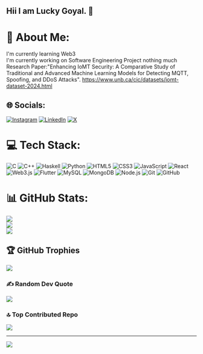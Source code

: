 ## Hii I am Lucky Goyal. 👋
# 💫 About Me:
I'm currently learning Web3<br>I'm currently working on Software Engineering Project nothing much<br>
Research Paper:"Enhancing IoMT Security: A Comparative Study of Traditional and Advanced Machine Learning Models for Detecting MQTT, Spoofing, and DDoS Attacks".
https://www.unb.ca/cic/datasets/iomt-dataset-2024.html


## 🌐 Socials:
[![Instagram](https://img.shields.io/badge/Instagram-%23E4405F.svg?logo=Instagram&logoColor=white)](https://instagram.com/luckygoyal_03) [![LinkedIn](https://img.shields.io/badge/LinkedIn-%230077B5.svg?logo=linkedin&logoColor=white)](https://linkedin.com/in/lucky-goyal-34b51125b/) [![X](https://img.shields.io/badge/X-black.svg?logo=X&logoColor=white)](https://x.com/@LuckyGoyal765) 

# 💻 Tech Stack:
![C](https://img.shields.io/badge/c-%2300599C.svg?style=for-the-badge&logo=c&logoColor=white) ![C++](https://img.shields.io/badge/c++-%2300599C.svg?style=for-the-badge&logo=c%2B%2B&logoColor=white) ![Haskell](https://img.shields.io/badge/Haskell-5e5086?style=for-the-badge&logo=haskell&logoColor=white) ![Python](https://img.shields.io/badge/python-3670A0?style=for-the-badge&logo=python&logoColor=ffdd54) ![HTML5](https://img.shields.io/badge/html5-%23E34F26.svg?style=for-the-badge&logo=html5&logoColor=white) ![CSS3](https://img.shields.io/badge/css3-%231572B6.svg?style=for-the-badge&logo=css3&logoColor=white) ![JavaScript](https://img.shields.io/badge/javascript-%23323330.svg?style=for-the-badge&logo=javascript&logoColor=%23F7DF1E) ![React](https://img.shields.io/badge/react-%23F7A41D.svg?style=for-the-badge&logo=react&logoColor=white) ![Web3.js](https://img.shields.io/badge/web3.js-F16822?style=for-the-badge&logo=web3.js&logoColor=white) ![Flutter](https://img.shields.io/badge/Flutter-%2302569B.svg?style=for-the-badge&logo=Flutter&logoColor=white) ![MySQL](https://img.shields.io/badge/mysql-4479A1.svg?style=for-the-badge&logo=mysql&logoColor=white) ![MongoDB](https://img.shields.io/badge/MongoDB-%234ea94b.svg?style=for-the-badge&logo=mongodb&logoColor=white) ![Node.js](https://img.shields.io/badge/node.js-4479A1.svg?style=for-the-badge&logo=node.js&logoColor=white) ![Git](https://img.shields.io/badge/git-4479B2.svg?style=for-the-badge&logo=git&logoColor=red) ![GitHub](https://img.shields.io/badge/github-3670A0.svg?style=for-the-badge&logo=github&logoColor=black) 
# 📊 GitHub Stats:
![](https://github-readme-stats.vercel.app/api?username=Luckygoyal765&theme=dark&hide_border=false&include_all_commits=false&count_private=false)<br/>
![](https://github-readme-streak-stats.herokuapp.com/?user=Luckygoyal765&theme=dark&hide_border=false)<br/>
![](https://github-readme-stats.vercel.app/api/top-langs/?username=Luckygoyal765&theme=dark&hide_border=false&include_all_commits=false&count_private=false&layout=compact)

## 🏆 GitHub Trophies
![](https://github-profile-trophy.vercel.app/?username=Luckygoyal765&theme=radical&no-frame=false&no-bg=true&margin-w=4)

### ✍️ Random Dev Quote
![](https://quotes-github-readme.vercel.app/api?type=horizontal&theme=radical)

### 🔝 Top Contributed Repo
![](https://github-contributor-stats.vercel.app/api?username=Luckygoyal765&limit=5&theme=dark&combine_all_yearly_contributions=true)

---
[![](https://visitcount.itsvg.in/api?id=Luckygoyal765&icon=0&color=0)](https://visitcount.itsvg.in)

<!-- Proudly created with GPRM ( https://gprm.itsvg.in ) -->
<!--
**Luckygoyal765/Luckygoyal765** is a ✨ _special_ ✨ repository because its `README.md` (this file) appears on your GitHub profile.

Here are some ideas to get you started:

- 🔭 I’m currently working on ...
- 🌱 I’m currently learning ...
- 👯 I’m looking to collaborate on ...
- 🤔 I’m looking for help with ...
- 💬 Ask me about ...
- 📫 How to reach me: ...
- 😄 Pronouns: ...
- ⚡ Fun fact: ...
-->
